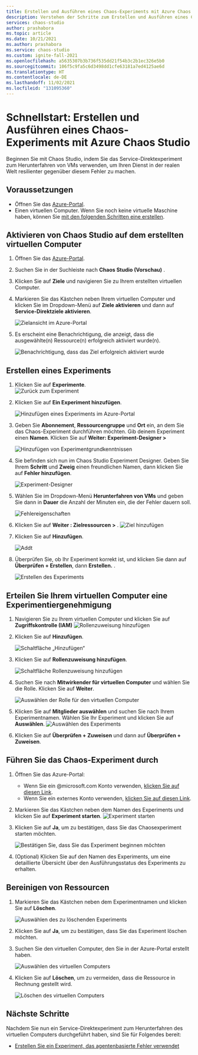 ```yaml
---
title: Erstellen und Ausführen eines Chaos-Experiments mit Azure Chaos Studio
description: Verstehen der Schritte zum Erstellen und Ausführen eines Chaos Studio-Experiments in 10 Minuten
services: chaos-studio
author: prashabora
ms.topic: article
ms.date: 10/21/2021
ms.author: prashabora
ms.service: chaos-studio
ms.custom: ignite-fall-2021
ms.openlocfilehash: a5635307b3b736f535dd21f54b3c2b1ec326e5b0
ms.sourcegitcommit: 106f5c9fa5c6d3498dd1cfe63181a7ed4125ae6d
ms.translationtype: HT
ms.contentlocale: de-DE
ms.lasthandoff: 11/02/2021
ms.locfileid: "131095360"
---
```

# <a name="quickstart-create-and-run-a-chaos-experiment-using-azure-chaos-studio"></a>Schnellstart: Erstellen und Ausführen eines Chaos-Experiments mit Azure Chaos Studio 
Beginnen Sie mit Chaos Studio, indem Sie das Service-Direktexperiment zum Herunterfahren von VMs verwenden, um Ihren Dienst in der realen Welt resilienter gegenüber diesem Fehler zu machen. 

## <a name="prerequisites"></a>Voraussetzungen
- Öffnen Sie das [Azure-Portal](https://portal.azure.com).
- Einen virtuellen Computer. Wenn Sie noch keine virtuelle Maschine haben, können Sie [mit den folgenden Schritten eine erstellen](../virtual-machines/linux/quick-create-portal.md).

## <a name="enable-chaos-studio-on-the-virtual-machine-you-created"></a>Aktivieren von Chaos Studio auf dem erstellten virtuellen Computer
1. Öffnen Sie das [Azure-Portal](https://portal.azure.com).
2. Suchen Sie in der Suchleiste nach **Chaos Studio (Vorschau)** .
3. Klicken Sie auf **Ziele** und navigieren Sie zu Ihrem erstellten virtuellen Computer.

4. Markieren Sie das Kästchen neben Ihrem virtuellen Computer und klicken Sie im Dropdown-Menü auf **Ziele aktivieren** und dann auf **Service-Direktziele aktivieren**.

   ![Zielansicht im Azure-Portal](images/quickstart-virtual-machine-enabled.png)

5. Es erscheint eine Benachrichtigung, die anzeigt, dass die ausgewählte(n) Ressource(n) erfolgreich aktiviert wurde(n).
   
   ![Benachrichtigung, dass das Ziel erfolgreich aktiviert wurde](images/tutorial-service-direct-targets-enable-confirm.png)

## <a name="create-an-experiment"></a>Erstellen eines Experiments

1. Klicken Sie auf **Experimente**.                
   ![Zurück zum Experiment](images/quickstart-left-experiment.png)

2. Klicken Sie auf **Ein Experiment hinzufügen**.

   ![Hinzufügen eines Experiments im Azure-Portal](images/add-an-experiment.png)

3. Geben Sie **Abonnement**, **Ressourcengruppe** und **Ort** ein, an dem Sie das Chaos-Experiment durchführen möchten. Gib deinem Experiment einen **Namen**. Klicken Sie auf **Weiter: Experiment-Designer >**

   ![Hinzufügen von Experimentgrundkenntnissen](images/quickstart-service-direct-add-basics.png)

4. Sie befinden sich nun im Chaos Studio Experiment Designer. Geben Sie Ihrem **Schritt** und **Zweig** einen freundlichen Namen, dann klicken Sie auf **Fehler hinzufügen**.

   ![Experiment-Designer](images/quickstart-service-direct-add-designer.png)

5. Wählen Sie im Dropdown-Menü **Herunterfahren von VMs** und geben Sie dann in **Dauer** die Anzahl der Minuten ein, die der Fehler dauern soll. 

   ![Fehlereigenschaften](images/quickstart-service-direct-add-fault.png)

6. Klicken Sie auf **Weiter : Zielressourcen >** .
   ![Ziel hinzufügen](images/quickstart-service-direct-add-targets.png)

7. Klicken Sie auf **Hinzufügen**.

   ![Addt](images/quickstart-add-target.png)

8. Überprüfen Sie, ob Ihr Experiment korrekt ist, und klicken Sie dann auf **Überprüfen + Erstellen**, dann **Erstellen.** .

   ![Erstellen des Experiments](images/quickstart-review-and-create.png)

## <a name="give-experiment-permission-to-your-virtual-machine"></a>Erteilen Sie Ihrem virtuellen Computer eine Experimentiergenehmigung
1. Navigieren Sie zu Ihrem virtuellen Computer und klicken Sie auf **Zugriffskontrolle (IAM)** 
   ![Rollenzuweisung hinzufügen](images/quickstart-access-control.png)
2. Klicken Sie auf **Hinzufügen**.

   ![Schaltfläche „Hinzufügen“](images/add.png)

3. Klicken Sie auf **Rollenzuweisung hinzufügen**.

   ![Schaltfläche Rollenzuweisung hinzufügen](images/add-role-assignment.png)

4. Suchen Sie nach **Mitwirkender für virtuellen Computer** und wählen Sie die Rolle. Klicken Sie auf **Weiter**.

   ![Auswählen der Rolle für den virtuellen Computer](images/quickstart-virtual-machine-contributor.png)
5. Klicken Sie auf **Mitglieder auswählen** und suchen Sie nach Ihrem Experimentnamen. Wählen Sie Ihr Experiment und klicken Sie auf **Auswählen**. 
   ![Auswählen des Experiments](images/quickstart-select-experiment-role-assignment.png)
 
6. Klicken Sie auf **Überprüfen + Zuweisen** und dann auf **Überprüfen + Zuweisen**.



## <a name="run-the-chaos-experiment"></a>Führen Sie das Chaos-Experiment durch

1. Öffnen Sie das Azure-Portal:
    * Wenn Sie ein @microsoft.com Konto verwenden, [klicken Sie auf diesen Link](https://ms.portal.azure.com/?microsoft_azure_chaos_assettypeoptions={%22chaosStudio%22:{%22options%22:%22%22},%22chaosExperiment%22:{%22options%22:%22%22}}&microsoft_azure_chaos=true).
    * Wenn Sie ein externes Konto verwenden, [klicken Sie auf diesen Link](https://portal.azure.com/?feature.customPortal=false&microsoft_azure_chaos_assettypeoptions={%22chaosStudio%22:{%22options%22:%22%22},%22chaosExperiment%22:{%22options%22:%22%22}}).
2. Markieren Sie das Kästchen neben dem Namen des Experiments und klicken Sie auf **Experiment starten**.
    ![Experiment starten](images/quickstart-experiment-start.png)

3. Klicken Sie auf **Ja**, um zu bestätigen, dass Sie das Chaosexperiment starten möchten.

    ![Bestätigen Sie, dass Sie das Experiment beginnen möchten](images/start-experiment-confirmation.png)
4. (Optional) Klicken Sie auf den Namen des Experiments, um eine detaillierte Übersicht über den Ausführungsstatus des Experiments zu erhalten.


## <a name="clean-up-resources"></a>Bereinigen von Ressourcen

1. Markieren Sie das Kästchen neben dem Experimentnamen und klicken Sie auf **Löschen**.

   ![Auswählen des zu löschenden Experiments](images/quickstart-delete-experiment.png)

2. Klicken Sie auf **Ja**, um zu bestätigen, dass Sie das Experiment löschen möchten.

3. Suchen Sie den virtuellen Computer, den Sie in der Azure-Portal erstellt haben.

   ![Auswählen des virtuellen Computers](images/quickstart-cleanup.png)

4. Klicken Sie auf **Löschen**, um zu vermeiden, dass die Ressource in Rechnung gestellt wird.

   ![Löschen des virtuellen Computers](images/quickstart-cleanup-virtual-machine.png)


## <a name="next-steps"></a>Nächste Schritte
Nachdem Sie nun ein Service-Direktexperiment zum Herunterfahren des virtuellen Computers durchgeführt haben, sind Sie für Folgendes bereit:
- [Erstellen Sie ein Experiment, das agentenbasierte Fehler verwendet](chaos-studio-tutorial-agent-based.md)
